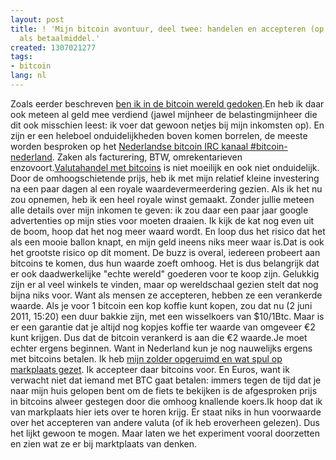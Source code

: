 ```yaml
---
layout: post
title: ! 'Mijn bitcoin avontuur, deel twee: handelen en accepteren (op marktplaats)
  als betaalmiddel.'
created: 1307021277
tags:
- bitcoin
lang: nl
---
```

Zoals eerder beschreven [ben ik in de bitcoin wereld gedoken](http://bler.webschuur.com/bitcoins_de_revolutionaire_valuta_met_een_potentie_voor_de_teloorgang_van_ons_banksysteem).En heb ik daar ook meteen al geld mee verdiend (jawel mijnheer de belastingmijnheer die dit ook misschien leest: ik voer dat gewoon netjes bij mijn inkomsten op). En zijn er een heleboel onduidelijkheden boven komen borrelen, de meeste worden besproken op het [Nederlandse bitcoin IRC kanaal #bitcoin-nederland](http://webchat.freenode.net/?channels=bitcoin-nederland&uio=d4). Zaken als facturering, BTW, omrekentarieven enzovoort.[Valutahandel met bitcoins](http://bitcoincharts.com/markets/) is niet moeilijk en ook niet onduidelijk. Door de omhoogschietende prijs, heb ik met mijn relatief kleine investering na een paar dagen al een royale waardevermeerdering gezien. Als ik het nu zou opnemen, heb ik een heel royale winst gemaakt. Zonder jullie meteen alle details over mijn inkomen te geven: ik zou daar een paar jaar google advertenties op mijn sties voor moeten draaien. Ik kijk de kat nog even uit de boom, hoop dat het nog meer waard wordt. En loop dus het risico dat het als een mooie ballon knapt, en mijn geld ineens niks meer waar is.Dat is ook het grootste risico op dit moment. De buzz is overal, iedereen probeert aan bitcoins te komen, dus hun waarde zoeft omhoog. Het is dus belangrijk dat er ook daadwerkelijke "echte wereld" goederen voor te koop zijn. Gelukkig zijn er al veel winkels te vinden, maar op wereldschaal gezien stelt dat nog bijna niks voor. Want als mensen ze accepteren, hebben ze een verankerde waarde. Als je voor 1 bitcoin een kop koffie kunt kopen, zou dat nu (2 juni 2011, 15:20) een duur bakkie zijn, met een wisselkoers van $10/1Btc. Maar is er een garantie dat je altijd nog kopjes koffie ter waarde van omgeveer €2 kunt krijgen. Dus dat de bitcoin verankerd is aan die €2 waarde.Je moet echter ergens beginnen. Want in Nederland kun je nog nauwelijks ergens met bitcoins betalen. Ik heb [mijn zolder opgeruimd en wat spul op markplaats gezet](http://kopen.marktplaats.nl/search.php?tab_adcount=3&ds=to%3A%3Bpu%3A0%3Bdi%3A%3Bpp%3A0%3Blt%3Azip%3Bsfds%3A1%3Bpt%3A0%3Bmp%3Anumeric%3Blx%3A186308%3Bly%3A428440%3Bkw%3Abitcoin%3Bosi%3A2&srt=dd&u=&g=&f=0&pp=0&ts_category_default=&pts=1&t=&p=1&stop_force_description_search=&s=&show_thumbnails=1&show_summary=1&from_searchbox_advanced=1&q=bitcoin&g=nol1&qsf=0&postcode=&distance=&ts=on). Ik accepteer daar bitcoins voor. En Euros, want ik verwacht niet dat iemand met BTC gaat betalen: immers tegen de tijd dat je naar mijn huis gelopen bent om de fiets te bekijken is de afgesproken prijs in bitcoins alweer gestegen door die omhoog knallende koers.Ik hoop dat ik van markplaats hier iets over te horen krijg. Er staat niks in hun voorwaarde over het accepteren van andere valuta (of ik heb eroverheen gelezen). Dus het lijkt gewoon te mogen. Maar laten we het experiment vooral doorzetten en zien wat ze er bij marktplaats van denken.
